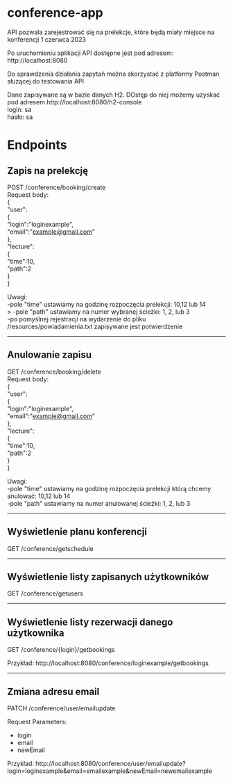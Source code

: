 # conference-app

API pozwala zarejestrować się na prelekcje, które będą miały miejsce na konferencji 1 czerwca 2023

Po uruchomieniu aplikacji API dostępne jest pod adresem: http://localhost:8080

Do sprawdzenia działania zapytań można skorzystać z platformy Postman służącej do testowania API

Dane zapisywane są w bazie danych H2. DOstęp do niej możemy uzyskać pod adresem http://localhost:8080/h2-console<br>
login: sa<br>
hasło: sa<br>



# Endpoints

## Zapis na prelekcję

POST /conference/booking/create <br>
Request body:<br>
{<br>
    "user": <br>
    {<br>
        "login":"loginexample",<br>
        "email":"example@gmail.com"<br>
    }, <br>
    "lecture":<br>
    {<br>
        "time":10,<br>
        "path":2<br>
    }<br>
}<br>

Uwagi:<br>
-pole "time" ustawiamy na godzinę rozpoczęcia prelekcji: 10,12 lub 14<br>>
-pole "path" ustawiamy na numer wybranej ścieżki: 1, 2, lub 3<br>
-po pomyślnej rejestracji na wydarzenie do pliku /resources/powiadamienia.txt zapisywane jest potwierdzenie

-----------------------------------------------------------------------

## Anulowanie zapisu

GET /conference/booking/delete<br>
Request body:<br>
{<br>
    "user": <br>
    {<br>
        "login":"loginexample",<br>
        "email":"example@gmail.com"<br>
    },<br>
    "lecture":<br>
    {<br>
        "time":10,<br>
        "path":2<br>
    }<br>
}<br>

Uwagi:<br>
-pole "time" ustawiamy na godzinę rozpoczęcia prelekcji którą chcemy anulować: 10,12 lub 14<br>
-pole "path" ustawiamy na numer anulowanej ścieżki: 1, 2, lub 3 

-----------------------------------------------------------------------
## Wyświetlenie planu konferencji

GET /conference/getschedule

-----------------------------------------------------------------------
## Wyświetlenie listy zapisanych użytkowników

GET /conference/getusers

-----------------------------------------------------------------------
## Wyświetlenie listy rezerwacji danego użytkownika

GET /conference/{login}/getbookings

Przykład: http://localhost:8080/conference/loginexample/getbookings

-----------------------------------------------------------------------
## Zmiana adresu email

PATCH /conference/user/emailupdate

Request Parameters:
- login
- email
- newEmail

Przykład: http://localhost:8080/conference/user/emailupdate?login=loginexample&email=emailexample&newEmail=newemailexample
